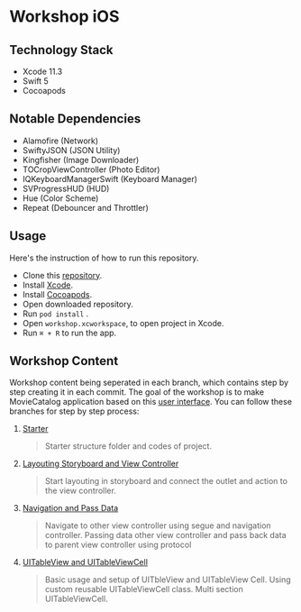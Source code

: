 # Workshop iOS

## Technology Stack
* Xcode 11.3
* Swift 5
* Cocoapods

## Notable Dependencies
* Alamofire (Network)
* SwiftyJSON (JSON Utility)
* Kingfisher (Image Downloader)
* TOCropViewController (Photo Editor)
* IQKeyboardManagerSwift (Keyboard Manager)
* SVProgressHUD (HUD)
* Hue (Color Scheme)
* Repeat (Debouncer and Throttler)

## Usage
Here's the instruction of how to run this repository.
* Clone this [repository](https://github.com/awijaya09/workshop-ios.git).
* Install [Xcode](https://developer.apple.com/xcode/).
* Install [Cocoapods](https://cocoapods.org/).
* Open downloaded repository.
* Run `pod install` .
* Open `workshop.xcworkspace`, to open project in Xcode.
* Run `⌘ + R` to run the app.

## Workshop Content
Workshop content being seperated in each branch, which contains step by step creating it in each commit. The goal of the workshop is to make MovieCatalog application based on this [user interface](https://www.figma.com/file/ZG6wxGLa05GcUtO7Hdm8Lv/Mobile-iOS-Test-Case).
You can follow these branches for step by step process:
1. [Starter](https://github.com/rasyadh/workshop-ios/tree/starter) 
	> Starter structure folder and codes of project.
2. [Layouting Storyboard and View Controller](https://github.com/rasyadh/workshop-ios/tree/layouting-storyboard-and-view-controller) 
	> Start layouting in storyboard and connect the outlet and action to the view controller. 
3. [Navigation and Pass Data](https://github.com/rasyadh/workshop-ios/tree/navigation-and-pass-data) 
	> Navigate to other view controller using segue and navigation controller. Passing data other view controller and pass back data to parent view controller using protocol
4. [UITableView and UITableViewCell](https://github.com/rasyadh/workshop-ios/tree/tableview-and-tableview-cell) 
	> Basic usage and setup of UITbleView and UITableView Cell. Using custom reusable UITableViewCell class. Multi section UITableViewCell.
